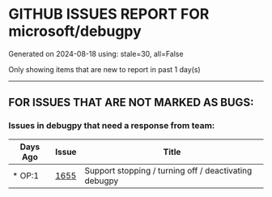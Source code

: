 
# GITHUB ISSUES REPORT FOR microsoft/debugpy


Generated on 2024-08-18 using: stale=30, all=False


Only showing items that are new to report in past 1 day(s)


---

## FOR ISSUES THAT ARE NOT MARKED AS BUGS:


### Issues in debugpy that need a response from team:

| Days Ago | Issue | Title |
| --- | --- | --- |
 | \* OP:1  |[1655](https://github.com/microsoft/debugpy/issues/1655 "Support stopping / turning off / deactivating debugpy")  |Support stopping / turning off / deactivating debugpy |




















